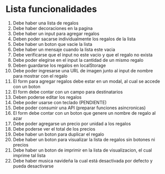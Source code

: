 # Lista funcionalidades

1. Debe haber una lista de regalos
2. Debe haber decoraciones en la pagina
3. Debe haber un input para agregar regalos
4. Deben poder sacarse individualmente los regalos de la lista
5. Debe haber un boton que vacie la lista
6. Debe haber un mensaje cuando la lista este vacia
7. Debe verificarse que el input no este vacio y que el regalo no exista
8. Debe poder elegirse en el input la cantidad de un mismo regalo
9. Deben guardarse los regalos en localStorage
10. Debe poder ingresarse una URL de imagen junto al input de nombre para mostrar con el regalo
11. El form para agregar regalos debe estar en un modal, al cual se accede con un boton
12. El form debe contar con un campo para destinatarios
13. Deben poderse editar los regalos
14. Debe poder usarse con teclado (PENDIENTE)
15. Debe poder consumir una API (preparar funciones asincronicas)
16. El form debe contar con un boton que genere un nombre de regalo al azar
17. Debe poder agregarse un precio por unidad a los regalos
18. Debe poderse ver el total de los precios
19. Debe haber un boton para duplicar el regalo
20. Debe haber un boton para visualizar la lista de regalos sin botones ni precios
21. Debe haber un boton de imprimir en la lista de visualizacion, el cual imprime tal lista
22. Debe haber musica navideña la cual está desactivada por defecto y pueda desactivarse